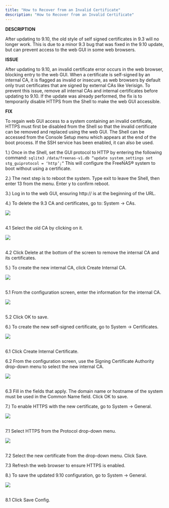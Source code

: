 ```yaml
---
title: "How to Recover from an Invalid Certificate"
description: "How to Recover from an Invalid Certificate"
---
```




**DESCRIPTION** 

After updating to 9.10, the old style of self signed certificates in 9.3 will no longer work. This is due to a minor 9.3 bug that was fixed in the 9.10 update, but can prevent access to the web GUI in some web browsers.

**ISSUE**

After updating to 9.10, an invalid certificate error occurs in the web browser, blocking entry to the web GUI. When a certificate is self-signed by an internal CA, it is flagged as invalid or insecure, as web browsers by default only trust certificates that are signed by external CAs like Verisign. To prevent this issue, remove all internal CAs and internal certificates before updating to 9.10. If the update was already performed, the fix is to temporarily disable HTTPS from the Shell to make the web GUI accessible.

**FIX**

To regain web GUI access to a system containing an invalid certificate, HTTPS must first be disabled from the Shell so that the invalid certificate can be removed and replaced using the web GUI. The Shell can be accessed from the Console Setup menu which appears at the end of the boot process. If the SSH service has been enabled, it can also be used.

1.) Once in the Shell, set the GUI protocol to HTTP by entering the following command:
  `sqlite3 /data/freenas-v1.db “update system_settings set stg_guiprotocol = ‘http’;”`
This will configure the FreeNAS® system to boot without using a certificate.

2.) The next step is to reboot the system. Type exit to leave the Shell, then enter 13 from the menu. Enter y to confirm reboot.

3.) Log in to the web GUI, ensuring http:// is at the beginning of the URL.

4.) To delete the 9.3 CA and certificates, go to:  System -> CAs.

<img src="/images/fn-9.1-cert-1.png">
<br><br>

4.1 Select the old CA by clicking on it.

<img src="/images/fn-9.1-cert-2.png">
<br><br>

4.2 Click Delete at the bottom of the screen to remove the internal CA and its certificates.

5.) To create the new internal CA, click Create Internal CA.

<img src="/images/fn-9.1-cert-3.png">
<br><br>

5.1 From the configuration screen, enter the information for the internal CA.

<img src="/images/fn-9.1-cert-4.png">
<br><br>

5.2 Click OK to save.

6.) To create the new self-signed certificate, go to System -> Certificates.

<img src="/images/fn-9.1-cert-5.PNG">
<br><br>

6.1 Click Create Internal Certificate.

6.2 From the configuration screen, use the Signing Certificate Authority drop-down menu to select the new internal CA.

<img src="/images/fn-9.1-cert-6.png">
<br><br>

6.3 Fill in the fields that apply. The domain name or hostname of the system must be used in the Common Name field. Click OK to save.

7.) To enable HTTPS with the new certificate, go to System -> General.

<img src="/images/fn-9.1-cert-7.png">
<br><br>

7.1 Select HTTPS from the Protocol drop-down menu.

<img src="/images/fn-9.1-cert-8.png">
<br><br>

7.2 Select the new certificate from the drop-down menu. Click Save.

7.3 Refresh the web browser to ensure HTTPS is enabled.

8.) To save the updated 9.10 configuration, go to System -> General.

<img src="/images/fn-9.1-cert-9.png">
<br><br>

8.1 Click Save Config.
